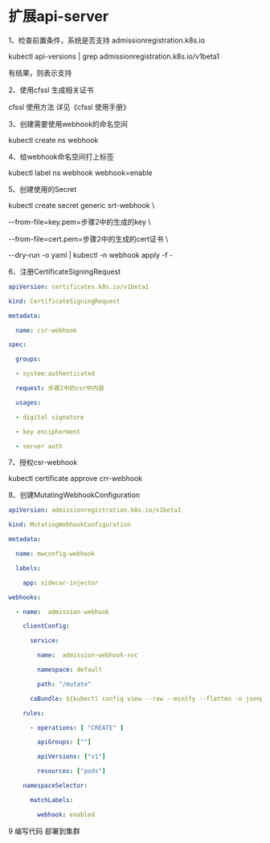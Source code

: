 # 扩展api-server

1、检查前置条件，系统是否支持 admissionregistration.k8s.io 

kubectl api-versions | grep admissionregistration.k8s.io/v1beta1

有结果，则表示支持

2、使用cfssl 生成相关证书

cfssl 使用方法 详见《cfssl 使用手册》

3、创建需要使用webhook的命名空间

kubectl create ns webhook

4、给webhook命名空间打上标签

kubectl label ns webhook webhook=enable

5、创建使用的Secret

kubectl create secret generic  srt-webhook  \

--from-file=key.pem=步骤2中的生成的key  \

--from-file=cert.pem=步骤2中的生成的cert证书 \

--dry-run -o yaml   |  kubectl -n webhook apply -f -

6、注册CertificateSigningRequest

```yaml
apiVersion: certificates.k8s.io/v1beta1

kind: CertificateSigningRequest

metadata:

  name: csr-webhook

spec:

  groups:

  - system:authenticated

  request: 步骤2中的csr中内容

  usages:

  - digital signature

  - key encipherment

  - server auth
```

7、授权csr-webhook

kubectl certificate approve crr-webhook

8、创建MutatingWebhookConfiguration

```yaml
apiVersion: admissionregistration.k8s.io/v1beta1

kind: MutatingWebhookConfiguration

metadata:

  name: mwconfig-webhook

  labels:

    app: sidecar-injector

webhooks:

  - name:  admission-webhook

    clientConfig:

      service:

        name:  admission-webhook-svc

        namespace: default

        path: "/mutate"

      caBundle: ${kubectl config view --raw --minify --flatten -o jsonpath='{.clusters[].cluster.certificate-authority-data}'}

    rules:

      - operations: [ "CREATE" ]

        apiGroups: [""]

        apiVersions: ["v1"]

        resources: ["pods"]

    namespaceSelector:

      matchLabels:

        webhook: enabled

```

9 编写代码 部署到集群



